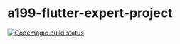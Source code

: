 # a199-flutter-expert-project

[![Codemagic build status](https://api.codemagic.io/apps/629d043c97a9ace6c4e1d16a/629d043c97a9ace6c4e1d169/status_badge.svg)](https://codemagic.io/apps/629d043c97a9ace6c4e1d16a/629d043c97a9ace6c4e1d169/latest_build)
